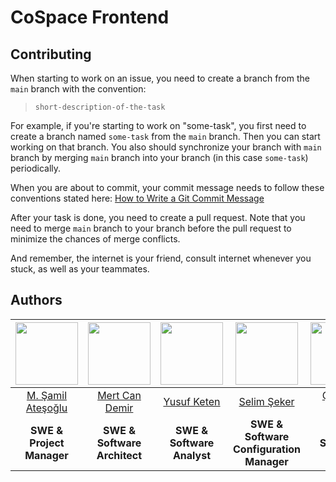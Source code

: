 # CoSpace Frontend



## Contributing

When starting to work on an issue, you need to create a branch from the `main` branch with the convention:

> `short-description-of-the-task`<br>

For example, if you're starting to work on "some-task", you first need to create a branch named `some-task` from the `main` branch. Then you can start working on that branch. You also should synchronize your branch with `main` branch by merging `main` branch into your branch (in this case `some-task`) periodically.

When you are about to commit, your commit message needs to follow these conventions stated here: [How to Write a Git Commit Message](https://chris.beams.io/posts/git-commit/)   

After your task is done, you need to create a pull request. Note that you need to merge `main` branch to your branch before the pull request to minimize the chances of merge conflicts. 

And remember, the internet is your friend, consult internet whenever you stuck, as well as your teammates.

## Authors


| <center> <img src="https://avatars.githubusercontent.com/u/16795283?s=400&u=4dbb99bbe652bc560fe113d400118373cc27980a&v=4" width="100"/></center> | <img src="https://avatars.githubusercontent.com/u/29679552?s=400&u=842d738be93cf0f725bd0b27d4dc4687930e41b4&v=4" width="100"/> | <img src="https://avatars.githubusercontent.com/u/26020675?s=400&u=21d660029292a2e2fb653a40e142b646670038a1&v=4" width="100"/> | <img src="https://avatars.githubusercontent.com/u/44788355?s=400&u=3c8a1a0c10768db805f85957365d4e1ed6aa01cd&v=4" width="100"/> | <img src="https://avatars.githubusercontent.com/u/45719739?s=400&u=3c1b2aee90357fe687ef525a73217aec2db94dc7&v=4" width="100"/> |
| --- | --- | --- | -- | -- |
| <center>[M. Şamil Ateşoğlu](https://github.com/shamilatesoglu) </center> | <center>[Mert Can Demir](https://github.com/validatedev)</center> | <center>[Yusuf Keten](https://github.com/yusufketen) </center> | <center>[Selim Şeker](https://github.com/selimseker) </center> |  <center>[Çağatay Yiğit](https://github.com/cagatayyigit) </center> |
| <center>**SWE & Project Manager** </center> | <center>**SWE & Software Architect** </center> | <center>**SWE & Software Analyst** </center> | <center>**SWE & Software Configuration Manager** </center> | <center>**SWE & Software Tester** </center>  |
